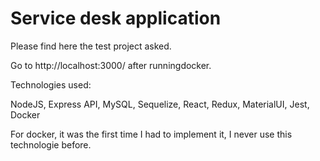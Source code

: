 # Service desk application

Please find here the test project asked.

Go to http://localhost:3000/ after runningdocker.

Technologies used:

NodeJS, Express API, MySQL, Sequelize, React, Redux, MaterialUI, Jest, Docker

For docker, it was the first time I had to implement it, I never use this technologie before.

